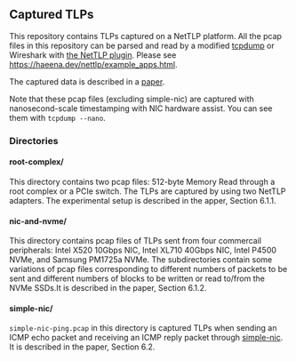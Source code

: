 

## Captured TLPs

This repository contains TLPs captured on a NetTLP platform. All the
pcap files in this repository can be parsed and read by a modified
[tcpdump](https://github.com/nettlp/tcpdump) or Wireshark with [the
NetTLP plugin](https://github.com/nettlp/wireshark-nettlp). Please see
https://haeena.dev/nettlp/example_apps.html.

The captured data is described in a
[paper](https://www.usenix.org/conference/nsdi20/presentation/kuga).

Note that these pcap files (excluding simple-nic) are captured with
nanosecond-scale timestamping with NIC hardware assist. You can see
them with `tcpdump --nano`.


### Directories

####  root-complex/

This directory contains two pcap files: 512-byte Memory Read through a
root complex or a PCIe switch. The TLPs are captured by using two
NetTLP adapters. The experimental setup is described in the apper,
Section 6.1.1. 

#### nic-and-nvme/

This directory contains pcap files of TLPs sent from four commercail
peripherals: Intel X520 10Gbps NIC, Intel XL710 40Gbps NIC, Intel
P4500 NVMe, and Samsung PM1725a NVMe. The subdirectories contain some
variations of pcap files corresponding to different numbers of packets
to be sent and different numbers of blocks to be written or read
to/from the NVMe SSDs.It is described in the paper, Section 6.1.2.


#### simple-nic/

`simple-nic-ping.pcap` in this directory is captured TLPs when sending
an ICMP echo packet and receiving an ICMP reply packet through
[simple-nic](https://haeena.dev/nettlp/nonexistent_nic.html). It is
described in the paper, Section 6.2.



